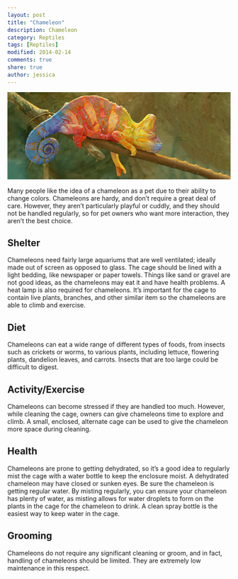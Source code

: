 ```yaml
---
layout: post
title: "Chameleon"
description: Chameleon
category: Reptiles
tags: [Reptiles]
modified: 2014-02-14
comments: true
share: true
author: jessica
---
```


<img src="/images/chameleon-1.jpg" class="img-post">

Many people like the idea of a chameleon as a pet due to their ability to change colors. 
Chameleons are hardy, and don’t require a great deal of care. However, they aren’t 
particularly playful or cuddly, and they should not be handled regularly, so for pet owners who want more interaction, they aren’t the best choice.

## Shelter

Chameleons need fairly large aquariums that are well ventilated; ideally made out 
of screen as opposed to glass. The cage should be lined with a light bedding, like 
newspaper or paper towels. Things like sand or gravel are not good ideas, as the 
chameleons may eat it and have health problems. A heat lamp is also required for 
chameleons. It’s important for the cage to contain live plants, branches, and other 
similar item so the chameleons are able to climb and exercise.

## Diet

Chameleons can eat a wide range of different types of foods, from insects such as 
crickets or worms, to various plants, including lettuce, flowering plants, dandelion leaves, 
and carrots. Insects that are too large could be difficult to digest.

## Activity/Exercise

Chameleons can become stressed if they are handled too much. However, while 
cleaning the cage, owners can give chameleons time to explore and climb. A small, 
enclosed, alternate cage can be used to give the chameleon more space during 
cleaning.

## Health

Chameleons are prone to getting dehydrated, so it’s a good idea to regularly mist the 
cage with a water bottle to keep the enclosure moist. A dehydrated chameleon may 
have closed or sunken eyes. Be sure the chameleon is getting regular water. By misting 
regularly, you can ensure your chameleon has plenty of water, as misting allows for 
water droplets to form on the plants in the cage for the chameleon to drink. A clean 
spray bottle is the easiest way to keep water in the cage.

## Grooming

Chameleons do not require any significant cleaning or groom, and in fact, handling of chameleons should be limited. They are extremely low maintenance in this respect.


